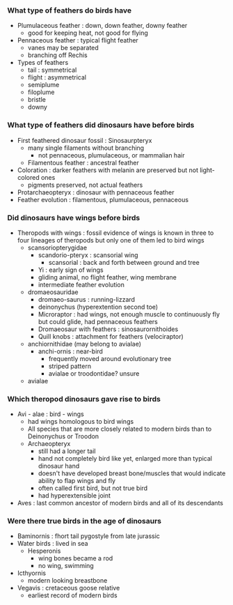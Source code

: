 ### What type of feathers do birds have
* Plumulaceous feather : down, down feather, downy feather
  * good for keeping heat, not good for flying
* Pennaceous feather : typical flight feather
  * vanes may be separated
  * branching off Rechis
* Types of feathers
  * tail : symmetrical
  * flight : asymmetrical
  * semiplume
  * filoplume
  * bristle
  * downy

### What type of feathers did dinosaurs have before birds 
* First feathered dinosaur fossil : Sinosaurpteryx
  * many single filaments without branching
    * not pennaceous, plumulaceous, or mammalian hair
  * Filamentous feather : ancestral feather
* Coloration : darker feathers with melanin are preserved but not light-colored ones
  * pigments preserved, not actual feathers
* Protarchaeopteryx : dinosaur with pennaceous feather
* Feather evolution : filamentous, plumulaceous, pennaceous

### Did dinosaurs have wings before birds
* Theropods with wings : fossil evidence of wings is known in three to four lineages of theropods but only one of them led to bird wings 
  * scansoriopterygidae
    * scandorio-pteryx : scansorial wing
      * scansorial : back and forth between ground and tree
    * Yi : early sign of wings
    * gliding animal, no flight feather, wing membrane
    * intermediate feather evolution 
  * dromaeosauridae
    * dromaeo-saurus : running-lizzard
    * deinonychus (hyperextention second toe)
    * Microraptor : had wings, not enough muscle to continuously fly but could glide, had pennaceous feathers
    * Dromaeosaur with feathers : sinosaurornithoides
    * Quill knobs : attachment for feathers (velociraptor) 
  * anchiornithidae (may belong to avialae)
    * anchi-ornis : near-bird
      * frequently moved around evolutionary tree
      * striped pattern
      * avialae or troodontidae? unsure
  * avialae

### Which theropod dinosaurs gave rise to birds 
* Avi - alae : bird - wings
  * had wings homologous to bird wings
  * All species that are more closely related to modern birds than to Deinonychus or Troodon
  * Archaeopteryx
    * still had a longer tail
    * hand not completely bird like yet, enlarged more than typical dinosaur hand
    * doesn't have developed breast bone/muscles that would indicate ability to flap wings and fly
    * often called first bird, but not true bird
    * had hyperextensible joint
* Aves : last common ancestor of modern birds and all of its descendants

### Were there true birds in the age of dinosaurs
* Baminornis : fhort tail pygostyle from late jurassic
* Water birds : lived in sea
  * Hesperonis
    * wing bones became a rod
    * no wing, swimming
* Icthyornis
  * modern looking breastbone
* Vegavis : cretaceous goose relative
  * earliest record of modern birds
